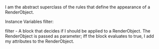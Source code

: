 I am the abstract superclass of the rules that define the appearance of a RenderObject. 

Instance Variables
	filter:		<BlockClosure>

filter
	- A block that decides if I should be applied to a RenderObject. The RenderObject is passed as parameter; iff the block evaluates to true, I add my attributes to the RenderObject.